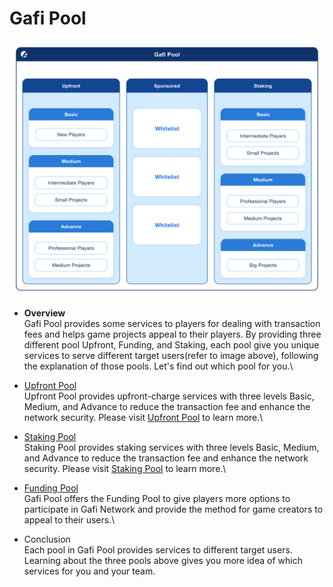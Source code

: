 # Gafi Pool

![Target Users of Gafi Pool](<../.gitbook/assets/Gafi Pool.png>)

* **Overview**\
  Gafi Pool provides some services to players for dealing with transaction fees and helps game projects appeal to their players. By providing three different pool Upfront, Funding, and Staking, each pool give you unique services to serve different target users(refer to image above), following the explanation of those pools. Let's find out which pool for you.\

* [Upfront Pool](https://wiki.gafi.network/learn/upfront-pool)\
  Upfront Pool provides upfront-charge services with three levels Basic, Medium, and Advance to reduce the transaction fee and enhance the network security. Please visit [Upfront Pool](https://wiki.gafi.network/learn/upfront-pool) to learn more.\

* [Staking Pool](https://wiki.gafi.network/learn/staking-pool)\
  Staking Pool provides staking services with three levels Basic, Medium, and Advance to reduce the transaction fee and enhance the network security. Please visit [Staking Pool](https://wiki.gafi.network/learn/staking-pool) to learn more.\

* [Funding Pool](https://wiki.gafi.network/learn/funding-pool)\
  Gafi Pool offers the Funding Pool to give players more options to participate in Gafi Network and provide the method for game creators to appeal to their users.\

* Conclusion\
  Each pool in Gafi Pool provides services to different target users. Learning about the three pools above gives you more idea of which services for you and your team.
